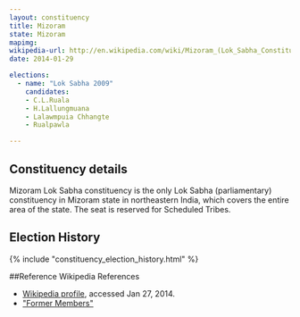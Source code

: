```yaml
---
layout: constituency
title: Mizoram
state: Mizoram
mapimg: 
wikipedia-url: http://en.wikipedia.com/wiki/Mizoram_(Lok_Sabha_Constituency)
date: 2014-01-29

elections: 
  - name: "Lok Sabha 2009"
    candidates: 
    - C.L.Ruala 
    - H.Lallungmuana 
    - Lalawmpuia Chhangte 
    - Rualpawla 

---
```

## Constituency details
Mizoram Lok Sabha constituency is the only Lok Sabha (parliamentary) constituency in Mizoram state in northeastern India, which covers the entire area of the state. The seat is reserved for Scheduled Tribes.




## Election History
{% include "constituency_election_history.html" %}

##Reference
Wikipedia References
- [Wikipedia profile]({{page.profile.wikipedia}}), accessed Jan 27, 2014.
- ["Former Members"][wiki1]

[wiki1]: http://mizoram.nic.in/gov/formermploksabha.htm
